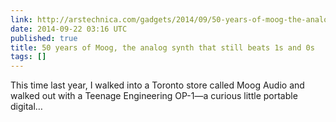 ```yaml
---
link: http://arstechnica.com/gadgets/2014/09/50-years-of-moog-the-analog-synth-that-still-beats-1s-and-0s/
date: 2014-09-22 03:16 UTC
published: true
title: 50 years of Moog, the analog synth that still beats 1s and 0s
tags: []
---
```


This time last year, I walked into a Toronto store called Moog Audio and walked out with a Teenage Engineering OP-1—a curious little portable digital…

